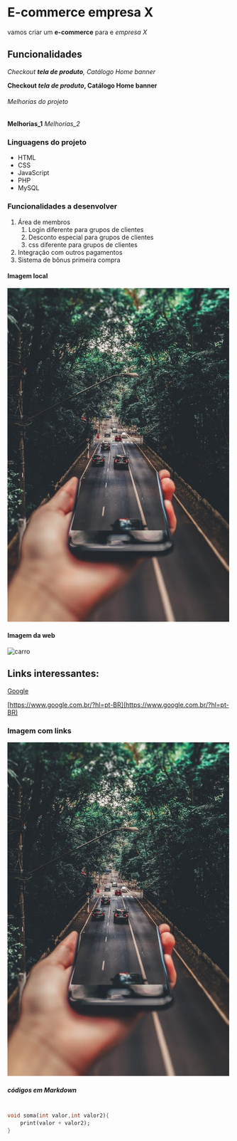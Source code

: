 # E-commerce empresa X
vamos criar um  **e-commerce** para e *empresa X* 

## Funcionalidades

_Checkout **tela de produto**, Catálogo Home banner_

**Checkout *tela de produto*, Catálogo Home banner**

###### Melhorias do projeto

**Melhorias_1** _Melhorias_2_

### Linguagens do projeto

* HTML
* CSS
* JavaScript
* PHP
* MySQL

### Funcionalidades a desenvolver

1. Área de membros
    1. Login diferente para  grupos de clientes
    2. Desconto especial para grupos de clientes
    3. css diferente para grupos de clientes
2. Integração com outros pagamentos
3. Sistema de bônus primeira  compra

#### Imagem local

![Celular](assets/image/fundo.jpeg)

#### Imagem da web

![carro](https://www.cnnbrasil.com.br/wp-content/uploads/sites/12/2023/02/221223090506-01-bugatti-chiron-profilee.jpg?w=1200&h=900&crop=1)

## Links interessantes:

[Google](https://www.google.com.br/?hl=pt-BR)

[https://www.google.com.br/?hl=pt-BR](https://www.google.com.br/?hl=pt-BR)

### Imagem com  links

[![celular](assets/image/fundo.jpeg)](https://www.youtube.com)


##### códigos em Markdown

```Dart

void soma(int valor,int valor2){
    print(valor + valor2);
}

```